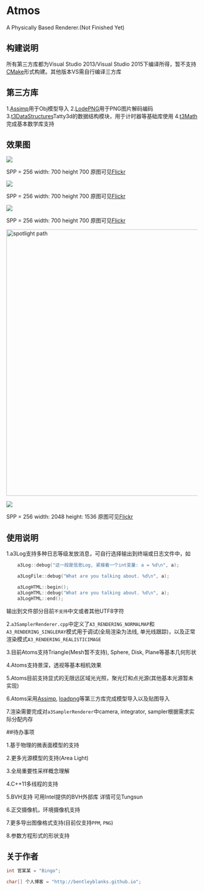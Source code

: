 # Atmos

A Physically Based Renderer.(Not Finished Yet)


## 构建说明

所有第三方库都为Visual Studio 2013/Visual Studio 2015下编译所得，暂不支持[CMake](https://cmake.org/)形式构建。其他版本VS需自行编译三方库

## 第三方库

1.[Assimp](https://github.com/assimp/assimp)用于Obj模型导入
2.[LodePNG](http://lodev.org/lodepng/)用于PNG图片解码编码
3.[t3DataStructures](https://github.com/BentleyBlanks/t3DataStructures)Tatty3d的数据结构模块，用于计时器等基础库使用
4.[t3Math](https://github.com/BentleyBlanks/t3Math)完成基本数学库支持

## 效果图

![](https://farm8.staticflickr.com/7672/26337553403_756357c59c_o.png)

SPP = 256 width: 700 height 700 原图可见[Flickr](https://www.flickr.com/photos/134486032@N03/26337553403/in/dateposted-public/)

![](https://farm8.staticflickr.com/7097/26336584694_5dc7a0f34d_o.png)

SPP = 256 width: 700 height 700 原图可见[Flickr](https://www.flickr.com/photos/134486032@N03/26336584694/in/dateposted-public/)

![](https://farm8.staticflickr.com/7168/26337551743_534b420f62_o.png)

SPP = 256 width: 700 height 700 原图可见[Flickr](https://www.flickr.com/photos/134486032@N03/26337551743/in/dateposted-public/)

<a data-flickr-embed="true"  href="https://www.flickr.com/photos/134486032@N03/26942251805/in/dateposted-public/" title="spotlight path"><img src="https://farm8.staticflickr.com/7375/26942251805_de9dfcb41d_b.jpg" width="700" height="700" alt="spotlight path"></a><script async src="//embedr.flickr.com/assets/client-code.js" charset="utf-8"></script>

![](https://farm2.staticflickr.com/1549/26033000861_130b76788b_z.jpg)

SPP = 256 width: 2048 height: 1536 原图可见[Flickr](https://www.flickr.com/photos/134486032@N03/26033000861/in/dateposted-public/)

## 使用说明

1.a3Log支持多种日志等级发放消息，可自行选择输出到终端或日志文件中，如

```cpp
    a3Log::debug("这一段是信息Log, 紧接着一个int变量: a = %d\n", a);

    a3LogFile::debug("What are you talking about. %d\n", a);

    a3LogHTML::begin();
    a3LogHTML::debug("What are you talking about. %d\n", a);
    a3LogHTML::end();
```
输出到文件部分目前```不支持```中文或者其他UTF8字符

2.```a3SamplerRenderer.cpp```中定义了```A3_RENDERING_NORMALMAP```和```A3_RENDERING_SINGLERAY```模式用于调试(全局渲染为法线, 单光线跟踪)，以及正常渲染模式```A3_RENDERING_REALISTICIMAGE```

3.目前Atoms支持Triangle(Mesh暂不支持), Sphere, Disk, Plane等基本几何形状

4.Atoms支持景深，透视等基本相机效果

5.Atoms目前支持显式的无限远区域光光照，聚光灯和点光源(其他基本光源暂未实现)

6.Atoms采用[Assimp](https://github.com/assimp/assimp), [loadpng](http://lodev.org/lodepng/)等第三方库完成模型导入以及贴图导入

7.渲染需要完成对```a3SamplerRenderer```中camera, integrator, sampler根据需求实际分配内存

##待办事项

1.基于物理的微表面模型的支持

2.更多光源模型的支持(Area Light)

3.全局重要性采样概念理解

4.C++11多线程的支持

5.BVH支持 可用Intel提供的BVH外部库 详情可见Tungsun

6.正交摄像机，环境摄像机支持

7.更多导出图像格式支持(目前仅支持```PPM```, ```PNG```)

8.参数方程形式的形状支持


## 关于作者

``` cpp
int 官某某 = "Bingo";

char[] 个人博客 = "http://bentleyblanks.github.io";
```

